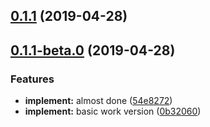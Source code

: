 <a name="0.1.1"></a>
## [0.1.1](https://github.com/dreambo8563/vue-piece-slider/compare/v0.1.1-beta.0...v0.1.1) (2019-04-28)



<a name="0.1.1-beta.0"></a>
## [0.1.1-beta.0](https://github.com/dreambo8563/vue-piece-slider/compare/0b32060...v0.1.1-beta.0) (2019-04-28)


### Features

* **implement:** almost done ([54e8272](https://github.com/dreambo8563/vue-piece-slider/commit/54e8272))
* **implement:** basic work version ([0b32060](https://github.com/dreambo8563/vue-piece-slider/commit/0b32060))



